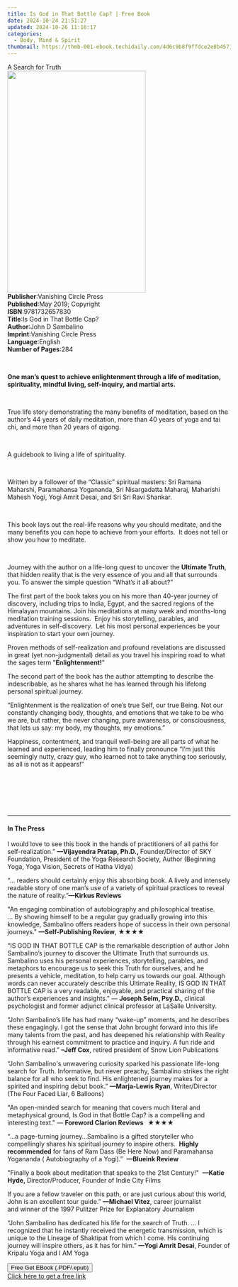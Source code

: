 ```yaml
---
title: Is God in That Bottle Cap? | Free Book
date: 2024-10-24 21:51:27
updated: 2024-10-26 11:16:17
categories:
  - Body, Mind & Spirit
thumbnail: https://thmb-001-ebook.techidaily.com/4d6c9b8f9ffdce2e8b4571a0258a9f9e7b025c2634b20dd82411e28798c3003a.jpg
---
```

<main id="book-container">
  <div class="flex flex-col">
    <div class="book-brief flex-1 py-6 px-4 sm:p-6 md:py-10 md:px-8">
      <!-- brief-->
      <div class="book-brief-main">A Search for Truth</div>
    </div>
    <div
      class="book-meta-info flex-1 grid gap-4 col-start-1 col-end-3 row-start-1 sm:mb-6 sm:grid-cols-4 lg:gap-6 lg:col-start-2 lg:row-end-6 lg:row-span-6 lg:mb-0"
    >
      <div
        class="book-meta-info-left place-content-center mt-4 p-4 text-sm leading-6 col-start-2 col-span-2 dark:text-slate-400"
      >
        <img
          class="w-full h-500 object-cover rounded-lg sm:h-255 sm:col-span-2 lg:col-span-full"
          src="https://img-001-ebook.techidaily.com/dd895bb2be50d0840abe72325560db34571840b7a0b16598c52939c3d36bc62c.jpg"
          alt=""
          width="312"
          height="500"
        />
      </div>
      <div
        class="book-meta-info-right mt-2 col-start-1 row-start-2 col-span-3 self-center"
      >
        <!-- meta data  -->
        <div class="flex flex-col px-4 md:px-8">
          <div class="flex-1">
            <strong>Publisher</strong>:<span class="px-2"
              >Vanishing Circle Press</span
            >
          </div>
          <div class="flex-1">
            <strong>Published</strong>:<span class="px-2"
              >May 2019; Copyright</span
            >
          </div>
          <div class="flex-1">
            <strong>ISBN</strong>:<span class="px-2">9781732657830</span>
          </div>
          <div class="flex-1">
            <strong>Title</strong>:<span class="px-2"
              >Is God in That Bottle Cap?</span
            >
          </div>
          <div class="flex-1">
            <strong>Author</strong>:<span class="px-2">John D Sambalino</span>
          </div>
          <div class="flex-1">
            <strong>Imprint</strong>:<span class="px-2"
              >Vanishing Circle Press</span
            >
          </div>
          <div class="flex-1">
            <strong>Language</strong>:<span class="px-2">English</span>
          </div>
          <div class="flex-1">
            <strong>Number of Pages</strong>:<span class="px-2">284</span>
          </div>
        </div>
      </div>
    </div>
    <div class="book-description flex-1 py-6 px-4 sm:p-6 md:py-10 md:px-8">
      <div class="book-description-main">
        <div accordion-content="" id="description">
          <p>&nbsp;</p>
          <p>
            <strong
              >One man’s quest to achieve enlightenment through a life of
              meditation, spirituality, mindful living, self-inquiry, and
              martial arts.</strong
            >
          </p>
          <p>&nbsp;</p>
          True life story demonstrating the many benefits of meditation, based
          on the author’s 44 years of daily meditation, more than 40 years of
          yoga and tai chi, and more than 20 years of qigong.
          <p>&nbsp;</p>
          A guidebook to living a life of spirituality.
          <p>&nbsp;</p>
          Written by a follower of the “Classic” spiritual masters: Sri Ramana
          Maharshi, Paramahansa Yogananda, Sri Nisargadatta Maharaj, Maharishi
          Mahesh Yogi, Yogi Amrit Desai, and Sri Sri Ravi Shankar.
          <p>&nbsp;</p>
          This book lays out the real-life reasons why you should meditate, and
          the many benefits you can hope to achieve from your efforts. &nbsp;It
          does not tell or show you how to meditate.
          <p>&nbsp;</p>
          <p>
            Journey with the author on a life-long quest to uncover
            the&nbsp;<strong>Ultimate Truth</strong>, that hidden reality that
            is the very essence of you and all that surrounds you. To answer the
            simple question “What’s it all about?”&nbsp;
          </p>
          <p>
            The first part of the book takes you on his more than 40-year
            journey of discovery, including trips to India, Egypt, and the
            sacred regions of the Himalayan mountains. Join his meditations at
            many week and months-long meditation training sessions.&nbsp; Enjoy
            his storytelling, parables, and adventures in self-discovery.&nbsp;
            Let his most personal experiences be your inspiration to start your
            own journey.
          </p>
          <p>
            Proven methods of self-realization and profound revelations are
            discussed in great (yet non-judgmental) detail as you travel his
            inspiring road to what the sages term
            "<strong>Enlightenment!</strong>"
          </p>
          <p>
            The second part of the book has the author attempting to describe
            the indescribable, as he shares what he has learned through his
            lifelong personal spiritual journey.&nbsp;
          </p>
          <p>
            “Enlightenment is the realization of one’s true Self, our true
            Being. Not our constantly changing body, thoughts, and emotions that
            we take to be who we are, but rather, the never changing, pure
            awareness, or consciousness, that lets us say:&nbsp;my body, my
            thoughts, my emotions.”
          </p>
          <p>
            Happiness, contentment, and tranquil well-being are all parts of
            what he learned and experienced, leading him to finally pronounce
            “I’m just this seemingly nutty, crazy guy, who learned not to take
            anything too seriously, as all is not as it appears!”&nbsp;
          </p>
          <p>&nbsp;</p>
          <p>&nbsp;</p>
          <p>&nbsp;</p>
        </div>
        <div class="accordion-fader"></div>
      </div>
    </div>
    <div class="book-excerpts flex-1 py-6 px-4 sm:p-6 md:py-10 md:px-8">
      <!-- excerpts-->
      <div class="book-excerpts-main">
        <hr />
        <h4 class="placeholder placeholder-heading">
          <span>In The Press</span>
        </h4>
        <p></p>
        <p>
          I would love to see this book in the hands of practitioners of all
          paths for self-realization.”&nbsp;<strong
            >—Vijayendra Pratap, Ph.D.,&nbsp;</strong
          >Founder/Director of SKY Foundation, President of the Yoga Research
          Society, Author (Beginning Yoga, Yoga&nbsp;Vision, Secrets of Hatha
          Vidya)
        </p>
        <p>
          “… readers should certainly enjoy this absorbing book. A lively and
          intensely readable story of one man’s use of a variety of spiritual
          practices to reveal the nature of reality.”<strong
            >—Kirkus Reviews</strong
          >
        </p>
        <p>
          "An engaging combination of autobiography and philosophical treatise.
          ...&nbsp;By showing himself to be a regular guy gradually growing into
          this knowledge, Sambalino offers readers hope of success in their own
          personal journeys."
          <strong>—Self-Publishing Review</strong>,&nbsp;★★★★
        </p>
        <p>
          “IS GOD IN THAT BOTTLE CAP is the remarkable description of author
          John Sambalino’s journey to discover the Ultimate Truth that surrounds
          us. Sambalino uses his personal experiences, storytelling, parables,
          and metaphors to encourage us to seek this Truth for ourselves, and he
          presents a vehicle, meditation, to help carry us towards our goal.
          Although words can never accurately describe this Ultimate Reality, IS
          GOD IN THAT BOTTLE CAP is a very readable, enjoyable, and practical
          sharing of the author’s experiences and insights." —
          <strong>Joseph Selm, Psy.D.</strong>, clinical psychologist&nbsp;and
          former adjunct clinical professor at LaSalle University.&nbsp;
        </p>
        <p>
          “John Sambalino’s life has had many “wake-up” moments, and he
          describes these engagingly. I got the sense that John brought forward
          into this life many talents from the past, and has deepened his
          relationship with Reality through his earnest commitment to practice
          and inquiry. A fun ride and informative read.”
          <strong>–Jeff Cox</strong>, retired president of Snow Lion
          Publications
        </p>
        <p>
          “John Sambalino's unwavering curiosity sparked his passionate
          life-long search for Truth. Informative, but never preachy, Sambalino
          strikes the right balance for all who seek to find. His enlightened
          journey makes for a spirited and inspiring debut book.”&nbsp;<strong
            >—Marja-Lewis Ryan</strong
          >, Writer/Director (The Four Faced Liar, 6 Balloons)
        </p>
        <p>
          "An open-minded search for meaning that covers much literal and
          metaphysical ground, Is God in that Bottle Cap? is a compelling and
          interesting text." —
          <strong>Foreword Clarion Reviews&nbsp;&nbsp; </strong
          ><strong>★★★★</strong>
        </p>
        <p>
          “…a page-turning journey…Sambalino is a gifted storyteller who
          compellingly shares his spiritual journey to inspire others.&nbsp;
          <strong>Highly recommended</strong>&nbsp;for fans of Ram Dass (Be Here
          Now) and Paramahansa Yogananda ( Autobiography of a Yogi).”&nbsp;
          <strong>—Blueink Review</strong>
        </p>
        <p>
          "Finally a book about meditation that speaks to the 21st
          Century!"&nbsp;&nbsp;<strong>—Katie Hyde,&nbsp;</strong
          >Director/Producer, Founder of Indie City Films
        </p>
        <p>
          If you are a fellow traveler on&nbsp;this path, or are just curious
          about this world, John is an excellent tour guide.”&nbsp;<strong
            >—Michael Vitez</strong
          >, career journalist and&nbsp;winner of the 1997 Pulitzer Prize for
          Explanatory Journalism
        </p>
        <p>
          “John Sambalino has dedicated his life for the search of Truth. … I
          recognized that he&nbsp;instantly received the energetic transmission,
          which is unique to the Lineage of Shaktipat&nbsp;from which I
          come.&nbsp;His continuing journey will inspire others, as it has for
          him.”&nbsp;<strong>—Yogi Amrit Desai</strong>, Founder of Kripalu Yoga
          and I AM Yoga
        </p>
        <p></p>
      </div>
    </div>
    <div
      class="book-about-author flex-1 py-6 px-4 sm:p-6 md:py-10 md:px-8"
    ></div>
    <div class="book-free-get flex-1 py-6 px-4 sm:p-6 md:py-10 md:px-8">
      <button
        id="btn-free-get"
        class="bg-blue-500 hover:bg-blue-700 text-white font-bold py-2 px-4 rounded"
      >
        Free Get EBook (.PDF/.epub)
      </button>
      <div id="countdown-display" class="px-2 text-lg mt-2"></div>
      <a
        id="free-link"
        class="hidden bg-blue-500 hover:bg-blue-700 text-white font-bold py-2 px-4 rounded"
        href="https://www.ebooks.com/en-us/book/209867534/is-god-in-that-bottle-cap/john-d-sambalino/"
        target="_blank"
        >Click here to get a free link</a
      >
    </div>
    <script>
      let countdownTime = 0;
      let countdownInterval = null;
      document
        .getElementById('btn-free-get')
        .addEventListener('click', startCountdown);
      function startCountdown() {
        countdownTime = new Date().getTime() + 60000 * 3;
        countdownInterval = setInterval(updateCountdown, 1000);
        document.getElementById('btn-free-get').disabled = true;
        document
          .getElementById('btn-free-get')
          .classList.add('bg-gray-500', 'cursor-not-allowed');
      }
      function updateCountdown() {
        let currentTime = new Date().getTime();
        let timeLeft = countdownTime - currentTime;
        let secondsLeft = Math.floor(timeLeft / 1000);
        document.getElementById('countdown-display').innerHTML =
          `Remaining time: ${secondsLeft} seconds.`;
        if (secondsLeft <= 0) {
          clearInterval(countdownInterval);
          document.getElementById('btn-free-get').classList.add('hidden');
          document.getElementById('free-link').classList.remove('hidden');
          document.getElementById('countdown-display').innerHTML = '';
        }
      }
    </script>
  </div>
</main>
